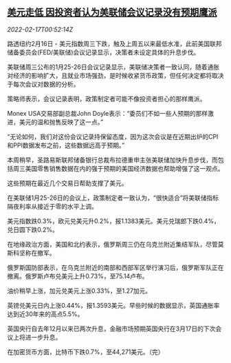 <!--1645059663000-->
[美元走低 因投资者认为美联储会议记录没有预期鹰派](https://cn.reuters.com/article/global-forex-0216-wedn-idCNKBS2KM02A)
------

<div><i>2022-02-17T00:52:14Z</i></div><p>路透纽约2月16日 - 美元指数周三下跌，触及上周五以来最低水准，此前美国联邦储备委员会(FED/美联储)会议记录显示，决策者未设定具体的升息步伐。</p><p>美联储周三公布的1月25-26日会议记录显示，美联储决策者一致认同，随着通胀对经济的影响扩大，且就业市场强劲，是时候收紧货币政策，但任何决定都将取决于每次会议对数据的分析。</p><p>策略师表示，会议记录表明，政策制定者可能不像投资者担心的那样鹰派。</p><p>Monex USA交易部副总裁John Doyle表示：“委员们不如一些人预期的那样激进，美元的温和抛售反映了这一点。”</p><p>“无论如何，我们对这份会议记录持保留态度，因为这次会议是在近期出炉的CPI和PPI数据发布之前，这些数据远高于预期。”</p><p>本周稍早，圣路易斯联邦储备银行总裁布拉德重申主张美联储加快升息步伐，而包括周三美国零售销售数据在内的强于预期的美国经济数据也帮助增强了这一观点。</p><p>这些预期在最近几个交易日帮助支撑了美元。</p><p>在美联储1月25-26日的会议上，政策制定者一致认为，“很快适合”将美联储指标隔夜利率从接近于零的水平上调。</p><p>美元指数跌0.3%，欧元兑美元升0.2%，报1.1383美元。美元兑瑞郎下跌0.4%，兑日圆下跌0.2%。</p><p>在地缘政治方面，美国和北约表示，俄罗斯周三仍在乌克兰附近集结军队，尽管莫斯科坚称在撤军。</p><p>俄罗斯国防部表示，在乌克兰附近的南部和西部军区举行演习后，俄罗斯军队正在撤离。俄罗斯卢布兑美元上升0.73%，至75.14卢布。</p><p>油价稍早上涨，加元兑美元上涨0.33%，至1.27加元。</p><p>英镑兑美元日内上涨0.44%，报1.3593美元。早些时候的数据显示，英国通胀率达到近30年来的高点5.5%。</p><p>英国央行自去年12月以来已两次升息，金融市场预期英国央行在3月17日的下次会议上将进一步升息。</p><p>在加密货币方面，比特币下跌0.7%，至44,271美元。（完）</p>
